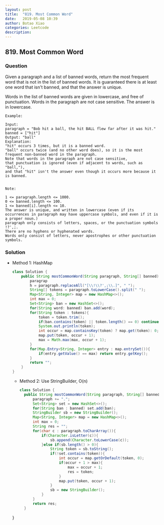 ```yaml
---
layout: post
title:  "819. Most Common Word"
date:   2019-05-08 10:39
author: Botao Xiao
categories: Leetcode
description:
---
```

## 819. Most Common Word

### Question
Given a paragraph and a list of banned words, return the most frequent word that is not in the list of banned words.  It is guaranteed there is at least one word that isn't banned, and that the answer is unique.

Words in the list of banned words are given in lowercase, and free of punctuation.  Words in the paragraph are not case sensitive.  The answer is in lowercase.

```
Example:

Input:
paragraph = "Bob hit a ball, the hit BALL flew far after it was hit."
banned = ["hit"]
Output: "ball"
Explanation:
"hit" occurs 3 times, but it is a banned word.
"ball" occurs twice (and no other word does), so it is the most frequent non-banned word in the paragraph.
Note that words in the paragraph are not case sensitive,
that punctuation is ignored (even if adjacent to words, such as "ball,"),
and that "hit" isn't the answer even though it occurs more because it is banned.


Note:

1 <= paragraph.length <= 1000.
0 <= banned.length <= 100.
1 <= banned[i].length <= 10.
The answer is unique, and written in lowercase (even if its occurrences in paragraph may have uppercase symbols, and even if it is a proper noun.)
paragraph only consists of letters, spaces, or the punctuation symbols !?',;.
There are no hyphens or hyphenated words.
Words only consist of letters, never apostrophes or other punctuation symbols.
```

### Solution
* Method 1: HashMap
  ```Java
  class Solution {
      public String mostCommonWord(String paragraph, String[] banned) {
          paragrap
          h = paragraph.replaceAll("[\\!\\?',;\\.]", " ");
          String[] tokens = paragraph.toLowerCase().split(" ");
          Map<String, Integer> map = new HashMap<>();
          int max = 0;
          Set<String> ban = new HashSet<>();
          for(String word: banned) ban.add(word);
          for(String token : tokens){
              token = token.trim();
              if(ban.contains(token) || token.length() == 0) continue;
              System.out.println(token);
              int occur = map.containsKey(token) ? map.get(token): 0;
              map.put(token, occur + 1);
              max = Math.max(max, occur + 1);
          }
          for(Map.Entry<String, Integer> entry : map.entrySet()){
              if(entry.getValue() == max) return entry.getKey();
          }
          return "";
      }
  }
  ```

  * Method 2: Use StringBuilder, O(n)
    ```Java
    class Solution {
      public String mostCommonWord(String paragraph, String[] banned) {
          paragraph += ".";
          Set<String> set = new HashSet<>();
          for(String ban : banned) set.add(ban);
          StringBuilder sb = new StringBuilder();
          Map<String, Integer> map = new HashMap<>();
          int max = 0;
          String res = "";
          for(char c : paragraph.toCharArray()){
              if(Character.isLetter(c)){
                  sb.append(Character.toLowerCase(c));
              }else if(sb.length() > 0){
                  String token = sb.toString();
                  if(!set.contains(token)){
                      int occur = map.getOrDefault(token, 0);
                      if(occur + 1 > max){
                          max = occur + 1;
                          res = token;
                      }
                      map.put(token, occur + 1);
                  }
                  sb = new StringBuilder();
              }
          }
          return res;
      }
  }
    ```
